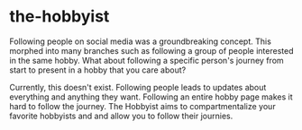 # the-hobbyist

Following people on social media was a groundbreaking concept. This morphed into many branches such as following a group of people interested in the same hobby. What about following a specific person's journey from start to present in a hobby that you care about?

Currently, this doesn't exist. Following people leads to updates about everything and anything they want. Following an entire hobby page makes it hard to follow the journey. The Hobbyist aims to compartmentalize your favorite hobbyists and and allow you to follow their journies.
